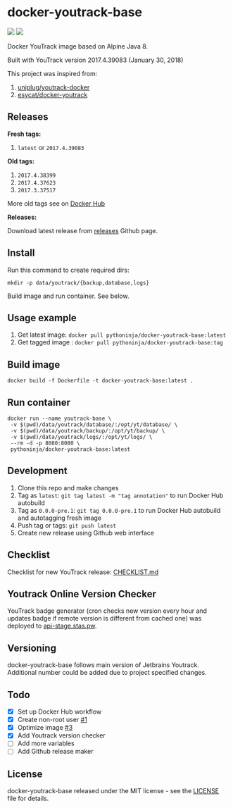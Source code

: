 # docker-youtrack-base

[![](https://images.microbadger.com/badges/image/pythoninja/docker-youtrack-base.svg)](https://microbadger.com/images/pythoninja/docker-youtrack-base "Get your own image badge on microbadger.com")
[![](http://api.stas.pw/v1/youtrack/latest.svg)](https://www.jetbrains.com/youtrack/download/get_youtrack.html "Get latest YouTrack binary")

Docker YouTrack image based on Alpine Java 8.

Built with YouTrack version 2017.4.39083 (January 30, 2018)

This project was inspired from:
1. [uniplug/youtrack-docker](https://github.com/uniplug/youtrack-docker)
2. [esycat/docker-youtrack](https://github.com/esycat/docker-youtrack)

## Releases

**Fresh tags:**

1. `latest` or `2017.4.39083`

**Old tags:**

1. `2017.4.38399` 
1. `2017.4.37623` 
1. `2017.3.37517` 

More old tags see on [Docker Hub](https://hub.docker.com/r/pythoninja/docker-youtrack-base/tags/)

**Releases:**

Download latest release from [releases](https://github.com/pythoninja/docker-youtrack-base/releases) Github page.

## Install

Run this command to create required dirs:

```
mkdir -p data/youtrack/{backup,database,logs}
```

Build image and run container. See below.

## Usage example

1. Get latest image: `docker pull pythoninja/docker-youtrack-base:latest`
2. Get tagged image : `docker pull pythoninja/docker-youtrack-base:tag`

## Build image

```
docker build -f Dockerfile -t docker-youtrack-base:latest .
```

## Run container

```
docker run --name youtrack-base \
 -v $(pwd)/data/youtrack/database/:/opt/yt/database/ \
 -v $(pwd)/data/youtrack/backup/:/opt/yt/backup/ \
 -v $(pwd)/data/youtrack/logs/:/opt/yt/logs/ \
 --rm -d -p 8080:8080 \
 pythoninja/docker-youtrack-base:latest
```

## Development

1. Clone this repo and make changes
2. Tag as `latest`: `git tag latest -m "tag annotation"` to run Docker Hub autobuild
3. Tag as `0.0.0-pre.1`: `git tag 0.0.0-pre.1` to run Docker Hub autobuild and autotagging fresh image
4. Push tag or tags: `git push latest`
5. Create new release using Github web interface

## Checklist

Checklist for new YouTrack release: [CHECKLIST.md](CHECKLIST.md)

## Youtrack Online Version Checker

YouTrack badge generator (cron checks new version every hour and updates badge if remote version is different from cached one) was deployed to [api-stage.stas.pw](http://api-stage.stas.pw/v1/youtrack/latest.svg).

## Versioning

docker-youtrack-base follows main version of Jetbrains Youtrack. Additional number could be added due to project specified changes.

## Todo

- [x] Set up Docker Hub workflow
- [x] Create non-root user [#1](//github.com/pythoninja/docker-youtrack-base/pull/1)
- [x] Optimize image [#3](//github.com/pythoninja/docker-youtrack-base/pull/3)
- [x] Add Youtrack version checker
- [ ] Add more variables
- [ ] Add Github release maker

## License

docker-youtrack-base released under the MIT license - see the [LICENSE](LICENSE) file for details.
